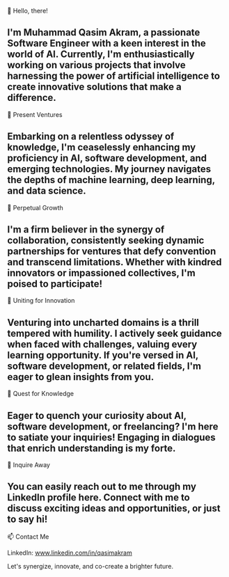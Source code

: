 👋  Hello, there!

I'm Muhammad Qasim Akram, a passionate Software Engineer with a keen interest in the world of AI. Currently, I'm enthusiastically working on various projects that involve harnessing the power of artificial intelligence to create innovative solutions that make a difference. 
------------------------------------------------------------------------------------------------------------------------------------------------------------------------------------------
🔭 Present Ventures 

Embarking on a relentless odyssey of knowledge, I'm ceaselessly enhancing my proficiency in AI, software development, and emerging technologies. My journey navigates the depths of machine learning, deep learning, and data science.
------------------------------------------------------------------------------------------------------------------------------------------------------------------------------------------
🌱 Perpetual Growth 

I'm a firm believer in the synergy of collaboration, consistently seeking dynamic partnerships for ventures that defy convention and transcend limitations. Whether with kindred innovators or impassioned collectives, I'm poised to participate!
------------------------------------------------------------------------------------------------------------------------------------------------------------------------------------------
👯 Uniting for Innovation

Venturing into uncharted domains is a thrill tempered with humility. I actively seek guidance when faced with challenges, valuing every learning opportunity. If you're versed in AI, software development, or related fields, I'm eager to glean insights from you.
------------------------------------------------------------------------------------------------------------------------------------------------------------------------------------------
🤔 Quest for Knowledge

Eager to quench your curiosity about AI, software development, or freelancing? I'm here to satiate your inquiries! Engaging in dialogues that enrich understanding is my forte.
------------------------------------------------------------------------------------------------------------------------------------------------------------------------------------------
💬 Inquire Away

You can easily reach out to me through my LinkedIn profile here. Connect with me to discuss exciting ideas and opportunities, or just to say hi!
------------------------------------------------------------------------------------------------------------------------------------------------------------------------------------------
📫 Contact Me

LinkedIn: www.linkedin.com/in/qasimakram

Let's synergize, innovate, and co-create a brighter future.


